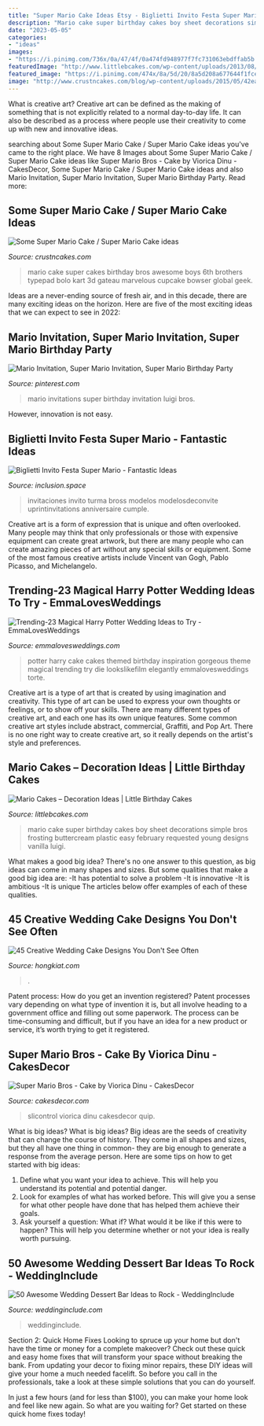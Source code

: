 ```yaml
---
title: "Super Mario Cake Ideas Etsy - Biglietti Invito Festa Super Mario"
description: "Mario cake super birthday cakes boy sheet decorations simple bros frosting buttercream plastic easy february requested young designs vanilla luigi"
date: "2023-05-05"
categories:
- "ideas"
images:
- "https://i.pinimg.com/736x/0a/47/4f/0a474fd948977f7fc731063ebdffab5b.jpg"
featuredImage: "http://www.littlebcakes.com/wp-content/uploads/2013/08/Mario-Cake-Pictures.jpg"
featured_image: "https://i.pinimg.com/474x/8a/5d/20/8a5d208a677644f1fce10ee3729e6c4e.jpg"
image: "http://www.crustncakes.com/blog/wp-content/uploads/2015/05/42eabcc54223c18fb7f0d912dcb287a1.jpg"
---
```



What is creative art?
Creative art can be defined as the making of something that is not explicitly related to a normal day-to-day life. It can also be described as a process where people use their creativity to come up with new and innovative ideas.

	

		
searching about Some Super Mario Cake / Super Mario Cake ideas you've came to the right place. We have 8 Images about Some Super Mario Cake / Super Mario Cake ideas like Super Mario Bros - Cake by Viorica Dinu - CakesDecor, Some Super Mario Cake / Super Mario Cake ideas and also Mario Invitation, Super Mario Invitation, Super Mario Birthday Party. Read more:
		
    
## Some Super Mario Cake / Super Mario Cake Ideas

<img loading=lazy src="http://www.crustncakes.com/blog/wp-content/uploads/2015/05/42eabcc54223c18fb7f0d912dcb287a1.jpg" onerror="this.onerror=null;this.src='https://tse1.mm.bing.net/th?id=OIP.hn3NvzFgOJiM_cI7O-jdYgHaOG&amp;pid=15.1';" alt="Some Super Mario Cake / Super Mario Cake ideas">

_Source: crustncakes.com_

>mario cake super cakes birthday bros awesome boys 6th brothers typepad bolo kart 3d gateau marvelous cupcake bowser global geek. 

	

Ideas are a never-ending source of fresh air, and in this decade, there are many exciting ideas on the horizon. Here are five of the most exciting ideas that we can expect to see in 2022: 

    
## Mario Invitation, Super Mario Invitation, Super Mario Birthday Party

<img loading=lazy src="https://i.pinimg.com/736x/0a/47/4f/0a474fd948977f7fc731063ebdffab5b.jpg" onerror="this.onerror=null;this.src='https://tse2.mm.bing.net/th?id=OIP.e153S1dhllEzb8322TMehAHaFw&amp;pid=15.1';" alt="Mario Invitation, Super Mario Invitation, Super Mario Birthday Party">

_Source: pinterest.com_

>mario invitations super birthday invitation luigi bros. 

	

However, innovation is not easy.

    
## Biglietti Invito Festa Super Mario - Fantastic Ideas

<img loading=lazy src="https://i.pinimg.com/474x/8a/5d/20/8a5d208a677644f1fce10ee3729e6c4e.jpg" onerror="this.onerror=null;this.src='https://tse2.mm.bing.net/th?id=OIP.YoiFFjEmyncCEdkCYFcTTwAAAA&amp;pid=15.1';" alt="Biglietti Invito Festa Super Mario - Fantastic Ideas">

_Source: inclusion.space_

>invitaciones invito turma bross modelos modelosdeconvite uprintinvitations anniversaire cumple. 

	

Creative art is a form of expression that is unique and often overlooked. Many people may think that only professionals or those with expensive equipment can create great artwork, but there are many people who can create amazing pieces of art without any special skills or equipment. Some of the most famous creative artists include Vincent van Gogh, Pablo Picasso, and Michelangelo.

    
## Trending-23 Magical Harry Potter Wedding Ideas To Try - EmmaLovesWeddings

<img loading=lazy src="https://emmalovesweddings.com/wp-content/uploads/2019/02/gorgeous-Harry-Potter-themed-wedding-cake.jpg" onerror="this.onerror=null;this.src='https://tse4.mm.bing.net/th?id=OIP.vskCj7L2-xfgXxG8PZjTtgHaLH&amp;pid=15.1';" alt="Trending-23 Magical Harry Potter Wedding Ideas to Try - EmmaLovesWeddings">

_Source: emmalovesweddings.com_

>potter harry cake cakes themed birthday inspiration gorgeous theme magical trending try die lookslikefilm elegantly emmalovesweddings torte. 

	

Creative art is a type of art that is created by using imagination and creativity. This type of art can be used to express your own thoughts or feelings, or to show off your skills. There are many different types of creative art, and each one has its own unique features. Some common creative art styles include abstract, commercial, Graffiti, and Pop Art. There is no one right way to create creative art, so it really depends on the artist's style and preferences.

    
## Mario Cakes – Decoration Ideas | Little Birthday Cakes

<img loading=lazy src="http://www.littlebcakes.com/wp-content/uploads/2013/08/Mario-Cake-Pictures.jpg" onerror="this.onerror=null;this.src='https://tse3.mm.bing.net/th?id=OIP.D54Z42WPEeFqK97e-ORt-QHaFj&amp;pid=15.1';" alt="Mario Cakes – Decoration Ideas | Little Birthday Cakes">

_Source: littlebcakes.com_

>mario cake super birthday cakes boy sheet decorations simple bros frosting buttercream plastic easy february requested young designs vanilla luigi. 

	

What makes a good big idea?
There's no one answer to this question, as big ideas can come in many shapes and sizes. But some qualities that make a good big idea are: 
-It has potential to solve a problem
-It is innovative
-It is ambitious
-It is unique 
The articles below offer examples of each of these qualities.

    
## 45 Creative Wedding Cake Designs You Don&#039;t See Often

<img loading=lazy src="https://assets.hongkiat.com/uploads/geeky-wedding-cakes/3-geek-wedding-cakes.jpg" onerror="this.onerror=null;this.src='https://tse1.mm.bing.net/th?id=OIP.sSKSTrUVMMAhh-0EufCl0AHaKL&amp;pid=15.1';" alt="45 Creative Wedding Cake Designs You Don&#039;t See Often">

_Source: hongkiat.com_

>. 

	

Patent process: How do you get an invention registered?
Patent processes vary depending on what type of invention it is, but all involve heading to a government office and filling out some paperwork. The process can be time-consuming and difficult, but if you have an idea for a new product or service, it’s worth trying to get it registered.

    
## Super Mario Bros - Cake By Viorica Dinu - CakesDecor

<img loading=lazy src="https://pic.cakesdecor.com/m/kse2tksjnjrz6ym4vghs.jpg" onerror="this.onerror=null;this.src='https://tse4.mm.bing.net/th?id=OIP.KevUwgNj_Xq7_zUeSV9JOwHaLH&amp;pid=15.1';" alt="Super Mario Bros - Cake by Viorica Dinu - CakesDecor">

_Source: cakesdecor.com_

>slicontrol viorica dinu cakesdecor quip. 

	

What is big ideas?
What is big ideas? Big ideas are the seeds of creativity that can change the course of history. They come in all shapes and sizes, but they all have one thing in common- they are big enough to generate a response from the average person. Here are some tips on how to get started with big ideas: 
1. Define what you want your idea to achieve. This will help you understand its potential and potential danger. 
2. Look for examples of what has worked before. This will give you a sense for what other people have done that has helped them achieve their goals. 
3. Ask yourself a question: What if? What would it be like if this were to happen? This will help you determine whether or not your idea is really worth pursuing. 

    
## 50 Awesome Wedding Dessert Bar Ideas To Rock - WeddingInclude

<img loading=lazy src="https://www.weddinginclude.com/wp-content/uploads/2019/10/Awesome-Wedding-Dessert-Bar-Ideas-to-Rock-1391813236331871322.jpg" onerror="this.onerror=null;this.src='https://tse2.mm.bing.net/th?id=OIP.M0K61nnuC_vAE3gfR2boiwHaLH&amp;pid=15.1';" alt="50 Awesome Wedding Dessert Bar Ideas to Rock - WeddingInclude">

_Source: weddinginclude.com_

>weddinginclude. 

	

Section 2: Quick Home Fixes
Looking to spruce up your home but don't have the time or money for a complete makeover? Check out these quick and easy home fixes that will transform your space without breaking the bank.
From updating your decor to fixing minor repairs, these DIY ideas will give your home a much needed facelift. So before you call in the professionals, take a look at these simple solutions that you can do yourself.

In just a few hours (and for less than $100), you can make your home look and feel like new again. So what are you waiting for? Get started on these quick home fixes today!

